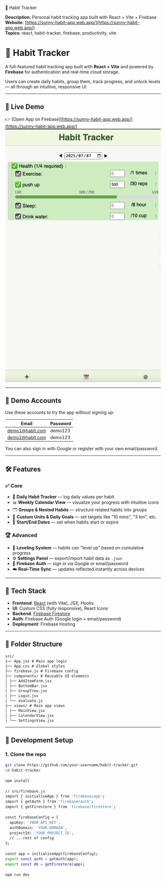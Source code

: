 
🌱 Habit Tracker

**Description**: Personal habit tracking app built with React + Vite + Firebase  
**Website**: [https://sunny-habit-app.web.app/](https://sunny-habit-app.web.app/)  
**Topics**: react, habit-tracker, firebase, productivity, vite

# 🌱 Habit Tracker

A full-featured habit tracking app built with **React + Vite** and powered by **Firebase** for authentication and real-time cloud storage.

Users can create daily habits, group them, track progress, and unlock levels — all through an intuitive, responsive UI.

---

## 🚀 Live Demo

👉 [Open App on Firebase][https://sunny-habit-app.web.app/](https://sunny-habit-app.web.app/)  
![App screenshot](public/demo-screenshot.png)


---

## 👤 Demo Accounts

Use these accounts to try the app without signing up:

| Email               | Password   |
|--------------------|------------|
| demo1@habit.com     | demo123    |
| demo2@habit.com     | demo123    |

You can also sign in with Google or register with your own email/password.

---

## 🛠️ Features

### ✅ Core
- 📅 **Daily Habit Tracker** — log daily values per habit
- 📊 **Weekly Calendar View** — visualize your progress with intuitive icons
- 🗂️ **Groups & Nested Habits** — structure related habits into groups
- 🧮 **Custom Units & Daily Goals** — set targets like "10 mins", "3 km", etc.
- 📆 **Start/End Dates** — set when habits start or expire

### 🏆 Advanced
- 🧠 **Leveling System** — habits can "level up" based on cumulative progress
- ⚙️ **Settings Panel** — export/import habit data as `.json`
- 🔐 **Firebase Auth** — sign in via Google or email/password
- ☁️ **Real-Time Sync** — updates reflected instantly across devices

---

## 🧩 Tech Stack

- **Frontend**: [React](https://react.dev/) (with Vite), JSX, Hooks
- **UI**: Custom CSS (fully responsive), React Icons
- **Backend**: [Firebase Firestore](https://firebase.google.com/products/firestore)
- **Auth**: Firebase Auth (Google login + email/password)
- **Deployment**: Firebase Hosting

---

## 📁 Folder Structure
```
src/
├── App.jsx # Main app logic
├── App.css # Global styles
├── firebase.js # Firebase config
├── components/ # Reusable UI elements
│ ├── AddItemForm.jsx
│ ├── BottomBar.jsx
│ ├── GroupTree.jsx
│ ├── Login.jsx
│ └── evaluate.js
├── views/ # Main app views
│ ├── MainView.jsx
│ ├── CalendarView.jsx
│ └── SettingsView.jsx
```

---

## 🧪 Development Setup

### 1. Clone the repo
```bash
git clone https://github.com/your-username/habit-tracker.git
cd habit-tracker

npm install

// src/firebase.js
import { initializeApp } from 'firebase/app';
import { getAuth } from 'firebase/auth';
import { getFirestore } from 'firebase/firestore';

const firebaseConfig = {
  apiKey: 'YOUR_API_KEY',
  authDomain: 'YOUR_DOMAIN',
  projectId: 'YOUR_PROJECT_ID',
  // ...rest of config
};

const app = initializeApp(firebaseConfig);
export const auth = getAuth(app);
export const db = getFirestore(app);

npm run dev




